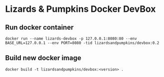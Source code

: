 # Lizards & Pumpkins Docker DevBox

## Run docker container

```
docker run --name lizards-devbox -p 127.0.0.1:8080:80 --env BASE_URL=127.0.0.1 --env PORT=8080 -tid lizardsandpumpkins/devbox:0.2
```

## Build new docker image

```
docker build -t lizardsandpumpkins/devbox:<version> .
```
